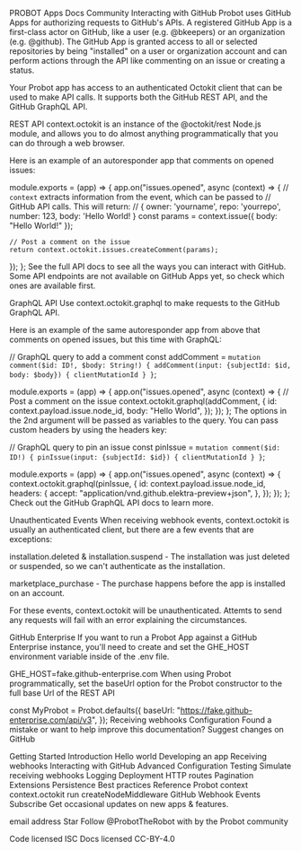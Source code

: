 
PROBOT
Apps Docs Community
Interacting with GitHub
Probot uses GitHub Apps for authorizing requests to GitHub's APIs. A registered GitHub App is a first-class actor on GitHub, like a user (e.g. @bkeepers) or an organization (e.g. @github). The GitHub App is granted access to all or selected repositories by being "installed" on a user or organization account and can perform actions through the API like commenting on an issue or creating a status.

Your Probot app has access to an authenticated Octokit client that can be used to make API calls. It supports both the GitHub REST API, and the GitHub GraphQL API.

REST API
context.octokit is an instance of the @octokit/rest Node.js module, and allows you to do almost anything programmatically that you can do through a web browser.

Here is an example of an autoresponder app that comments on opened issues:

module.exports = (app) => {
  app.on("issues.opened", async (context) => {
    // `context` extracts information from the event, which can be passed to
    // GitHub API calls. This will return:
    //   { owner: 'yourname', repo: 'yourrepo', number: 123, body: 'Hello World! }
    const params = context.issue({ body: "Hello World!" });

    // Post a comment on the issue
    return context.octokit.issues.createComment(params);
  });
};
See the full API docs to see all the ways you can interact with GitHub. Some API endpoints are not available on GitHub Apps yet, so check which ones are available first.

GraphQL API
Use context.octokit.graphql to make requests to the GitHub GraphQL API.

Here is an example of the same autoresponder app from above that comments on opened issues, but this time with GraphQL:

// GraphQL query to add a comment
const addComment = `
  mutation comment($id: ID!, $body: String!) {
    addComment(input: {subjectId: $id, body: $body}) {
      clientMutationId
    }
  }
`;

module.exports = (app) => {
  app.on("issues.opened", async (context) => {
    // Post a comment on the issue
    context.octokit.graphql(addComment, {
      id: context.payload.issue.node_id,
      body: "Hello World",
    });
  });
};
The options in the 2nd argument will be passed as variables to the query. You can pass custom headers by using the headers key:

// GraphQL query to pin an issue
const pinIssue = `
  mutation comment($id: ID!) {
    pinIssue(input: {subjectId: $id}) {
      clientMutationId
    }
  }
`;

module.exports = (app) => {
  app.on("issues.opened", async (context) => {
    context.octokit.graphql(pinIssue, {
      id: context.payload.issue.node_id,
      headers: {
        accept: "application/vnd.github.elektra-preview+json",
      },
    });
  });
};
Check out the GitHub GraphQL API docs to learn more.

Unauthenticated Events
When receiving webhook events, context.octokit is usually an authenticated client, but there are a few events that are exceptions:

installation.deleted & installation.suspend - The installation was just deleted or suspended, so we can't authenticate as the installation.

marketplace_purchase - The purchase happens before the app is installed on an account.

For these events, context.octokit will be unauthenticated. Attemts to send any requests will fail with an error explaining the circumstances.

GitHub Enterprise
If you want to run a Probot App against a GitHub Enterprise instance, you'll need to create and set the GHE_HOST environment variable inside of the .env file.

GHE_HOST=fake.github-enterprise.com
When using Probot programmatically, set the baseUrl option for the Probot constructor to the full base Url of the REST API

const MyProbot = Probot.defaults({
  baseUrl: "https://fake.github-enterprise.com/api/v3",
});
 Receiving webhooks
Configuration 
Found a mistake or want to help improve this documentation? Suggest changes on GitHub

Getting Started
Introduction
Hello world
Developing an app
Receiving webhooks
Interacting with GitHub
Advanced
Configuration
Testing
Simulate receiving webhooks
Logging
Deployment
HTTP routes
Pagination
Extensions
Persistence
Best practices
Reference
Probot
context
context.octokit
run
createNodeMiddleware
GitHub Webhook Events
Subscribe
Get occasional updates on new apps & features.

email address
Star Follow @ProbotTheRobot
 with  by the Probot community

Code licensed ISC Docs licensed CC-BY-4.0
